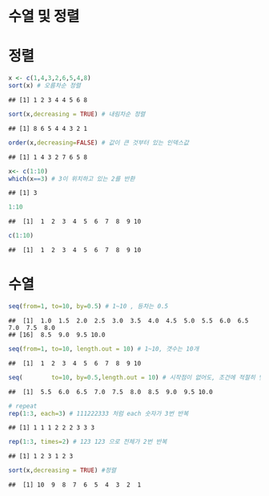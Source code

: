 수열 및 정렬
================

# 정렬

``` r
x <- c(1,4,3,2,6,5,4,8)
sort(x) # 오름차순 정렬
```

    ## [1] 1 2 3 4 4 5 6 8

``` r
sort(x,decreasing = TRUE) # 내림차순 정렬
```

    ## [1] 8 6 5 4 4 3 2 1

``` r
order(x,decreasing=FALSE) # 값이 큰 것부터 있는 인덱스값
```

    ## [1] 1 4 3 2 7 6 5 8

``` r
x<- c(1:10)
which(x==3) # 3이 위치하고 있는 2를 반환
```

    ## [1] 3

``` r
1:10 
```

    ##  [1]  1  2  3  4  5  6  7  8  9 10

``` r
c(1:10)
```

    ##  [1]  1  2  3  4  5  6  7  8  9 10

# 수열

``` r
seq(from=1, to=10, by=0.5) # 1~10 , 등차는 0.5
```

    ##  [1]  1.0  1.5  2.0  2.5  3.0  3.5  4.0  4.5  5.0  5.5  6.0  6.5  7.0  7.5  8.0
    ## [16]  8.5  9.0  9.5 10.0

``` r
seq(from=1, to=10, length.out = 10) # 1~10, 갯수는 10개
```

    ##  [1]  1  2  3  4  5  6  7  8  9 10

``` r
seq(        to=10, by=0.5,length.out = 10) # 시작점이 없어도, 조건에 적절히 맞추어 늘어난다.
```

    ##  [1]  5.5  6.0  6.5  7.0  7.5  8.0  8.5  9.0  9.5 10.0

``` r
# repeat
rep(1:3, each=3) # 111222333 처럼 each 숫자가 3번 반복
```

    ## [1] 1 1 1 2 2 2 3 3 3

``` r
rep(1:3, times=2) # 123 123 으로 전체가 2번 반복
```

    ## [1] 1 2 3 1 2 3

``` r
sort(x,decreasing = TRUE) #정렬
```

    ##  [1] 10  9  8  7  6  5  4  3  2  1
